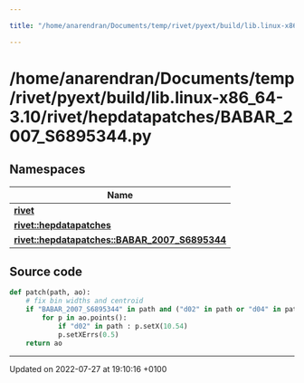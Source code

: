 ```yaml
---

title: "/home/anarendran/Documents/temp/rivet/pyext/build/lib.linux-x86_64-3.10/rivet/hepdatapatches/BABAR_2007_S6895344.py"

---
```


# /home/anarendran/Documents/temp/rivet/pyext/build/lib.linux-x86_64-3.10/rivet/hepdatapatches/BABAR_2007_S6895344.py



## Namespaces

| Name           |
| -------------- |
| **[rivet](http://example.org/namespaces/namespacerivet/)**  |
| **[rivet::hepdatapatches](http://example.org/namespaces/namespacerivet_1_1hepdatapatches/)**  |
| **[rivet::hepdatapatches::BABAR_2007_S6895344](http://example.org/namespaces/namespacerivet_1_1hepdatapatches_1_1babar__2007__s6895344/)**  |




## Source code

```python
def patch(path, ao):
    # fix bin widths and centroid
    if "BABAR_2007_S6895344" in path and ("d02" in path or "d04" in path):
        for p in ao.points():
            if "d02" in path : p.setX(10.54)
            p.setXErrs(0.5)
    return ao
```


-------------------------------

Updated on 2022-07-27 at 19:10:16 +0100
